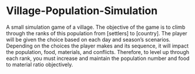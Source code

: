 # Village-Population-Simulation
A small simulation game of a village. The objective of the game is to climb through the ranks of  this population from [settlers] to [country]. The player will be given the choice based on each  day and season’s scenarios. Depending on the choices the player makes and its sequence, it  will impact the population, food, materials, and conflicts. Therefore, to level up through each  rank, you must increase and maintain the population number and food to material ratio  objectively.  
